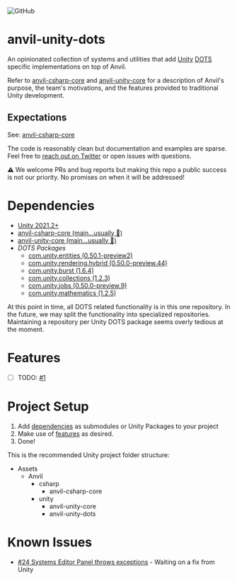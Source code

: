 ![GitHub](https://img.shields.io/github/license/decline-cookies/anvil-csharp-core)

# anvil-unity-dots

An opinionated collection of systems and utilities that add [Unity](https://unity.com) [DOTS](https://unity.com/dots) specific implementations on top of Anvil.

Refer to [anvil-csharp-core](https://github.com/decline-cookies/anvil-csharp-core) and [anvil-unity-core](https://github.com/decline-cookies/anvil-unity-core) for a description of Anvil's purpose, the team's motivations, and the features provided to traditional Unity development.

## Expectations
See: [anvil-csharp-core](https://github.com/decline-cookies/anvil-csharp-core)

The code is reasonably clean but documentation and examples are sparse. Feel free to [reach out on Twitter](https://twitter.com/declinecookies) or open issues with questions.

⚠️ We welcome PRs and bug reports but making this repo a public success is not our priority. No promises on when it will be addressed!

# Dependencies
- [Unity 2021.2+](https://unity.com/)
- [anvil-csharp-core (main...usually 😬)](https://github.com/decline-cookies/anvil-csharp-core)
- [anvil-unity-core (main...usually 😬)](https://github.com/decline-cookies/anvil-unity-core)
- *DOTS Packages*
    - [com.unity.entities (0.50.1-preview2)](https://docs.unity3d.com/Packages/com.unity.entities@0.50/manual/index.html)
    - [com.unity.rendering.hybrid (0.50.0-preview.44)](https://docs.unity3d.com/Packages/com.unity.rendering.hybrid@0.50/manual/index.html)
    - [com.unity.burst (1.6.4)](https://docs.unity3d.com/Packages/com.unity.burst@1.6/manual/index.html)
    - [com.unity.collections (1.2.3)](https://docs.unity3d.com/Packages/com.unity.collections@1.2/manual/index.html)
    - [com.unity.jobs (0.50.0-preview.9)](https://docs.unity3d.com/Packages/com.unity.jobs@0.50/manual/index.html)
    - [com.unity.mathematics (1.2.5)](https://docs.unity3d.com/Packages/com.unity.mathematics@1.2/manual/index.html)
    
At this point in time, all DOTS related functionality is in this one repository. In the future, we may split the functionality into specialized repositories. Maintaining a repository per Unity DOTS package seems overly tedious at the moment.

# Features
 - [ ] TODO: [#1](https://github.com/decline-cookies/anvil-unity-dots/issues/1)

# Project Setup
1. Add [dependencies](#dependencies) as submodules or Unity Packages to your project
2. Make use of [features](#features) as desired.
3. Done!

This is the recommended Unity project folder structure:
- Assets
  - Anvil
    - csharp
      - anvil-csharp-core
    - unity
      - anvil-unity-core
      - anvil-unity-dots

# Known Issues
 - [#24 Systems Editor Panel throws exceptions](https://github.com/decline-cookies/anvil-unity-dots/issues/24) - Waiting on a fix from Unity
